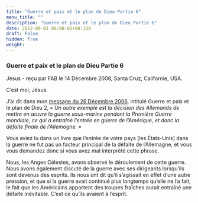 ```yaml
---
title: "Guerre et paix et le plan de Dieu Partie 6"
menu_title: ""
description: "Guerre et paix et le plan de Dieu Partie 6"
date: 2022-06-01 06:00:01+00:138
draft: False
hidden: True
weight:
---
```

### Guerre et paix et le plan de Dieu Partie 6

Jésus - reçu par FAB le 14 Décembre 2008, Santa Cruz, Californie, USA.

C’est moi, Jésus.

J’ai dit dans mon [message du 26 Décembre 2006](/fr-contemporary-messages/fr-contemporary-messages-by-date-order/fr-contemporary-messages-2006/fr-2006-12-26-2-fab-jesus/), intitulé Guerre et paix et le plan de Dieu 2, *« Un autre exemple est la décision des Allemands de mettre en œuvre la guerre sous-marine pendant la Première Guerre mondiale, ce qui a entraîné l’entrée en guerre de l’Amérique, et donc la défaite finale de l’Allemagne. »*

Vous aviez lu dans un livre que l’entrée de votre pays [les États-Unis] dans la guerre ne fut pas un facteur principal de la défaite de l’Allemagne, et vous vous demandez donc si vous avez mal interprété cette phrase.

Nous, les Anges Célestes, avons observé le déroulement de cette guerre. Nous avons également discuté de la guerre avec ses dirigeants lorsqu’ils sont devenus des esprits. Ils nous ont dit qu’il s’agissait en effet d’une autre pression, et que si la guerre avait continué plus longtemps qu’elle ne l’a fait, le fait que les Américains apportent des troupes fraîches aurait entraîné une défaite inévitable. C’est ce qu’ils avaient à l’esprit.
